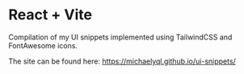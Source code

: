 # React + Vite

Compilation of my UI snippets implemented using TailwindCSS and FontAwesome icons. 

The site can be found here: https://michaelyql.github.io/ui-snippets/ 